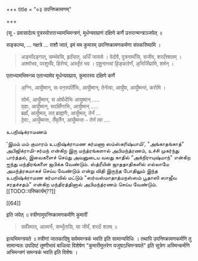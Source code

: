 +++
title = "०३ उपनिष्क्रामणम्"

+++

(सू - प्रवासादेत्य पुत्रस्योत्तराभ्यामभिमन्त्रणं, मूर्धन्यवघ्राणं दक्षिणे कर्णे उत्तरान्मन्त्राञ्जपेत् ॥

सङ्कल्प्य, … नक्षत्रे … राशौ जातं, इमं मम कुमारम् उपनिष्क्रामणकर्मणा संस्करिष्यामि ।

> अङ्माँदङ्गात्, सम्भॅवसि, हृदँयात्, अधिँ जायसे । वेदोवै, पुत्रनामाँसि, सजीव, शरदँश्शतम् । अश्मॉभव, परशुर्भँव, हिरॅण्यं, अस्तृँतं भव । प॒शू॒नान्त्वा॑ हि॒ङ्कारेणँ, अ॒भिजिँघ्रामि, शर्मन् । 

एताभ्यामभिमन्त्र्य एताभ्यामेव मूर्धन्यवघ्राय, कुमारस्य दक्षिणे कर्णे 

> अ॒ग्निः, आयुँष्मान्, सः वन॒स्पतिँभिः, आयुँष्मान्, तेनॅत्वा, आयुँषा, आयुँष्मन्तं, करोमि ।
>
> सोमॅः, आयुँष्मान्, स ओषँधीभिः आयुष्मान् .....  
य॒ज्ञः, आयुँष्मान्, सदक्षिँणाभिः, आयुँष्मान् .....  
ब्रह्मँ, आयुँष्मत्, तत् ब्राह्म॒णैः, आयुँष्मत्, तेनँ ...  
दे॒वा:, आयुँष्मन्तः, तेँमृतेँन, आयुँष्मन्तः - तेनॅ त्वा ....

உபநிஷ்க்ராமணம்

'இமம் மம் குமாரம் உபநிஷ்க்ராமண கர்மணா ஸம்ஸ்கரிஷ்யாமி', "அங்காதங்காத்" அபிஜிக்ராமி-சர்மந் என்கிற இரு மந்த்ரங்களால் அபிமந்த்ரணம், உச்சி முகர்ந்து பார்த்தல், இவைகளைச் செய்து அவனுடைய வலது காதில் “அக்நிராயுஷ்மாந்" என்கிற ஐந்து மந்திரங்களை ஜபிக்க வேண்டும். ஸ்த்ரீயின் ஜாததாதிகளில் எல்லாமே அமந்த்ரகமாகச் செய்ய வேண்டும் என்று விதி இருந்த போதிலும் இந்த உபநிஷ்க்ராமண கர்மாவில் மட்டும் "ஸர்வஸ்மாதாத்மநஸ்ஸம் பூதாஸி ஸாஜீவ சரதச்சதம்" என்கிற மந்திரத்தினால் அபிமந்த்ரணம் செய்ய வேண்டும். [[TODO::परिष्कार्यम्??]]

[[64]]

इति जपेत् ॥ स्त्रीणामुपनिष्क्रामणकर्मणि कुमारीं 

> सर्वँस्मात्, आत्मनःँ, सम्भूँतासि, सा जीवँ, शरदःँ शतम् ॥ 

इत्यभिमन्त्रयते ॥ स्त्रीणां जातकादिषु सर्वममन्त्रकं भवति इति सामान्यविधिः । तथापि उपनिष्क्रामणकर्मणि तु सामान्यतः उपदिष्टं तूष्णीभावं बाधित्वा विशेषेण "कुमारीमुत्तरेण यजुषाऽभिमन्त्रयते" इति सूत्रेण अस्मिन्कर्मणि अभिमन्त्रणं समन्त्रकं भवति इति विशेषः ।